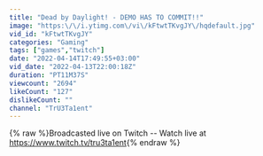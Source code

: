 ```yaml
---
title: "Dead by Daylight! - DEMO HAS TO COMMIT!!"
image: "https:\/\/i.ytimg.com\/vi\/kFtwtTKvgJY\/hqdefault.jpg"
vid_id: "kFtwtTKvgJY"
categories: "Gaming"
tags: ["games","twitch"]
date: "2022-04-14T17:49:55+03:00"
vid_date: "2022-04-13T22:00:18Z"
duration: "PT11M37S"
viewcount: "2694"
likeCount: "127"
dislikeCount: ""
channel: "TrU3Ta1ent"
---
```

{% raw %}Broadcasted live on Twitch -- Watch live at <a rel="nofollow" target="blank" href="https://www.twitch.tv/tru3ta1ent">https://www.twitch.tv/tru3ta1ent</a>{% endraw %}
